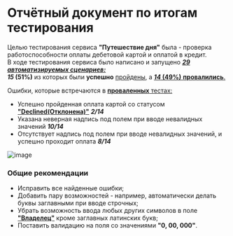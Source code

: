# Отчётный документ по итогам тестирования

Целью тестирования сервиса **"Путешествие дня"** была - проверка работоспособности оплаты 
дебетовой картой и оплатой в кредит.   
В ходе тестирования сервиса было написано и запущено [**_29 автоматизируемых сценариев:_**](https://github.com/UniverseQA/Diploma/blob/main/docs/Plan.md#%D0%BF%D0%BE%D0%BB%D0%B5-%D0%BD%D0%BE%D0%BC%D0%B5%D1%80-%D0%BA%D0%B0%D1%80%D1%82%D1%8B)  
**_15_ (51%)** из которых были **успешно** [пройдены](https://github.com/UniverseQA/Diploma/blob/4c94e8a2690b9e0e2282d8d6bc22c07eb682934e/src/test/java/ru/netology/test/TicketBuyingTest.java), а [**_14_ (49%)** **провалились**.](https://github.com/UniverseQA/Diploma/issues)  

Ошибки, которые встречаются в [**проваленных** тестах:](https://github.com/UniverseQA/Diploma/issues)
- Успешно пройденная оплата картой со статусом [**"Declined(Отклонена)"**](https://github.com/UniverseQA/Diploma/blob/main/docs/Plan.md#%D0%BF%D0%BE%D0%BB%D0%B5-%D0%BD%D0%BE%D0%BC%D0%B5%D1%80-%D0%BA%D0%B0%D1%80%D1%82%D1%8B) **_2/14_**  
- Указана неверная надпись под полем при вводе невалидных значений **_10/14_**  
- Отсутствует надпись под полем при вводе невалидных значений, и успешно проходит оплата **_8/14_**  

![image]()

### Общие рекомендации 
- Исправить все найденные ошибки;  
- Добавить пару возможностей - например, автоматически делать буквы заглавными при вводе строчных;    
- Убрать возможность ввода любых других символов в поле [**"Владелец"**](https://github.com/UniverseQA/Diploma/blob/main/docs/Plan.md#%D0%BF%D0%BE%D0%BB%D0%B5-%D0%B2%D0%BB%D0%B0%D0%B4%D0%B5%D0%BB%D0%B5%D1%86) кроме заглавных латинских букв;  
- Поставить валидацию на поля со значениями **"0, 00, 000"**.
